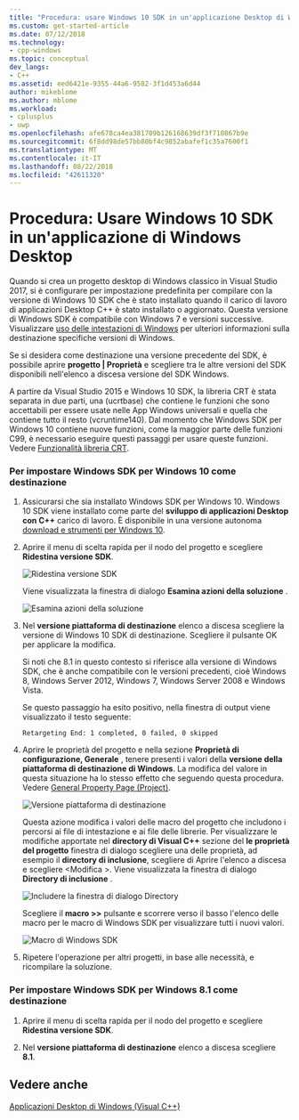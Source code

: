```yaml
---
title: "Procedura: usare Windows 10 SDK in un'applicazione Desktop di Windows | Microsoft Docs"
ms.custom: get-started-article
ms.date: 07/12/2018
ms.technology:
- cpp-windows
ms.topic: conceptual
dev_langs:
- C++
ms.assetid: eed6421e-9355-44a6-9582-3f1d453a6d44
author: mikeblome
ms.author: mblome
ms.workload:
- cplusplus
- uwp
ms.openlocfilehash: afe678ca4ea381709b126168639df3f710867b9e
ms.sourcegitcommit: 6f8dd98de57bb80bf4c9852abafef1c35a7600f1
ms.translationtype: MT
ms.contentlocale: it-IT
ms.lasthandoff: 08/22/2018
ms.locfileid: "42611320"
---
```

# <a name="how-to-use-the-windows-10-sdk-in-a-windows-desktop-application"></a>Procedura: Usare Windows 10 SDK in un'applicazione di Windows Desktop

Quando si crea un progetto desktop di Windows classico in Visual Studio 2017, si è configurare per impostazione predefinita per compilare con la versione di Windows 10 SDK che è stato installato quando il carico di lavoro di applicazioni Desktop C++ è stato installato o aggiornato. Questa versione di Windows SDK è compatibile con Windows 7 e versioni successive. Visualizzare [uso delle intestazioni di Windows](/windows/desktop/WinProg/using-the-windows-headers) per ulteriori informazioni sulla destinazione specifiche versioni di Windows.

Se si desidera come destinazione una versione precedente del SDK, è possibile aprire **progetto | Proprietà** e scegliere tra le altre versioni del SDK disponibili nell'elenco a discesa versione del SDK Windows.

A partire da Visual Studio 2015 e Windows 10 SDK, la libreria CRT è stata separata in due parti, una (ucrtbase) che contiene le funzioni che sono accettabili per essere usate nelle App Windows universali e quella che contiene tutto il resto (vcruntime140). Dal momento che Windows SDK per Windows 10 contiene nuove funzioni, come la maggior parte delle funzioni C99, è necessario eseguire questi passaggi per usare queste funzioni. Vedere [Funzionalità libreria CRT](../c-runtime-library/crt-library-features.md).

### <a name="to-target-the-windows-10-sdk"></a>Per impostare Windows SDK per Windows 10 come destinazione

1. Assicurarsi che sia installato Windows SDK per Windows 10. Windows 10 SDK viene installato come parte del **sviluppo di applicazioni Desktop con C++** carico di lavoro. È disponibile in una versione autonoma [download e strumenti per Windows 10](https://developer.microsoft.com/windows/downloads).

2. Aprire il menu di scelta rapida per il nodo del progetto e scegliere **Ridestina versione SDK**.

   ![Ridestina versione SDK](../windows/media/retargetingwindowssdk1.PNG "RetargetingWindowsSDK1")

   Viene visualizzata la finestra di dialogo **Esamina azioni della soluzione** .

   ![Esamina azioni della soluzione](../windows/media/retargetingwindowssdk2.PNG "RetargetingWindowsSDK2")

3. Nel **versione piattaforma di destinazione** elenco a discesa scegliere la versione di Windows 10 SDK di destinazione. Scegliere il pulsante OK per applicare la modifica.

   Si noti che 8.1 in questo contesto si riferisce alla versione di Windows SDK, che è anche compatibile con le versioni precedenti, cioè Windows 8, Windows Server 2012, Windows 7, Windows Server 2008 e Windows Vista.

   Se questo passaggio ha esito positivo, nella finestra di output viene visualizzato il testo seguente:

   `Retargeting End: 1 completed, 0 failed, 0 skipped`

4. Aprire le proprietà del progetto e nella sezione **Proprietà di configurazione, Generale** , tenere presenti i valori della **versione della piattaforma di destinazione di Windows**. La modifica del valore in questa situazione ha lo stesso effetto che seguendo questa procedura. Vedere [General Property Page (Project)](../ide/general-property-page-project.md).

   ![Versione piattaforma di destinazione](../windows/media/retargetingwindowssdk3.PNG "RetargetingWindowsSDK3")

   Questa azione modifica i valori delle macro del progetto che includono i percorsi ai file di intestazione e ai file delle librerie. Per visualizzare le modifiche apportate nel **directory di Visual C++** sezione del **le proprietà del progetto** finestra di dialogo scegliere una delle proprietà, ad esempio il **directory di inclusione**, scegliere di Aprire l'elenco a discesa e scegliere \<Modifica >. Viene visualizzata la finestra di dialogo **Directory di inclusione** .

   ![Includere la finestra di dialogo Directory](../windows/media/retargetingwindowssdk4.PNG "RetargetingWindowsSDK4")

   Scegliere il **macro >>** pulsante e scorrere verso il basso l'elenco delle macro per le macro di Windows SDK per visualizzare tutti i nuovi valori.

   ![Macro di Windows SDK](../windows/media/retargetingwindowssdk5.PNG "RetargetingWindowsSDK5")

5. Ripetere l'operazione per altri progetti, in base alle necessità, e ricompilare la soluzione.

### <a name="to-target-the-windows-81-sdk"></a>Per impostare Windows SDK per Windows 8.1 come destinazione

1. Aprire il menu di scelta rapida per il nodo del progetto e scegliere **Ridestina versione SDK**.

2. Nel **versione piattaforma di destinazione** elenco a discesa scegliere **8.1**.

## <a name="see-also"></a>Vedere anche

[Applicazioni Desktop di Windows (Visual C++)](../windows/how-to-use-the-windows-10-sdk-in-a-windows-desktop-application.md)
